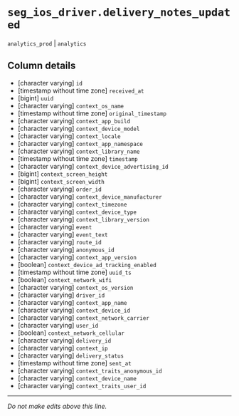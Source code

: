 # `seg_ios_driver.delivery_notes_updated`
`analytics_prod` | `analytics`

## Column details
* [character varying] `id`
* [timestamp without time zone] `received_at`
* [bigint]    `uuid`
* [character varying] `context_os_name`
* [timestamp without time zone] `original_timestamp`
* [character varying] `context_app_build`
* [character varying] `context_device_model`
* [character varying] `context_locale`
* [character varying] `context_app_namespace`
* [character varying] `context_library_name`
* [timestamp without time zone] `timestamp`
* [character varying] `context_device_advertising_id`
* [bigint]    `context_screen_height`
* [bigint]    `context_screen_width`
* [character varying] `order_id`
* [character varying] `context_device_manufacturer`
* [character varying] `context_timezone`
* [character varying] `context_device_type`
* [character varying] `context_library_version`
* [character varying] `event`
* [character varying] `event_text`
* [character varying] `route_id`
* [character varying] `anonymous_id`
* [character varying] `context_app_version`
* [boolean]   `context_device_ad_tracking_enabled`
* [timestamp without time zone] `uuid_ts`
* [boolean]   `context_network_wifi`
* [character varying] `context_os_version`
* [character varying] `driver_id`
* [character varying] `context_app_name`
* [character varying] `context_device_id`
* [character varying] `context_network_carrier`
* [character varying] `user_id`
* [boolean]   `context_network_cellular`
* [character varying] `delivery_id`
* [character varying] `context_ip`
* [character varying] `delivery_status`
* [timestamp without time zone] `sent_at`
* [character varying] `context_traits_anonymous_id`
* [character varying] `context_device_name`
* [character varying] `context_traits_user_id`

-------------------------------------------------------------------------------
*Do not make edits above this line.*
